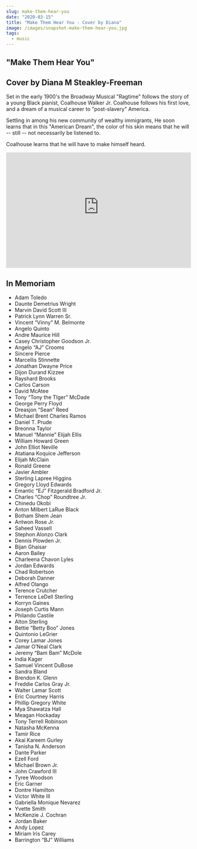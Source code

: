 ```yaml
---
slug: make-them-hear-you
date: "2020-03-15"
title: "Make Them Hear You - Cover by Diana"
image: /images/snapshot-make-them-hear-you.jpg
tags:
  - music
---
```


## "Make Them Hear You"

## Cover by Diana M Steakley-Freeman

Set in the early 1900's the Broadway Musical "Ragtime" follows the story of a young Black pianist, Coalhouse Walker Jr. Coalhouse follows his first love, and a dream of a musical career to "post-slavery" America.

Settling in among his new community of wealthy immigrants, He soon learns that in this "American Dream", the color of his skin means that he will -- still -- not necessarily be listened to.

Coalhouse learns that he will have to make himself heard.

<iframe width="100%" height="315" class="my-5" src="https://www.youtube-nocookie.com/embed/B5kujWyvwQs" title="YouTube video player" frameborder="0" allow="accelerometer; autoplay; clipboard-write; encrypted-media; gyroscope; picture-in-picture" allowfullscreen></iframe>

## In Memoriam

- Adam Toledo
- Daunte Demetrius Wright
- Marvin David Scott III
- Patrick Lynn Warren Sr.
- Vincent “Vinny” M. Belmonte
- Angelo Quinto
- Andre Maurice Hill
- Casey Christopher Goodson Jr.
- Angelo “AJ” Crooms
- Sincere Pierce
- Marcellis Stinnette
- Jonathan Dwayne Price
- Dijon Durand Kizzee
- Rayshard Brooks
- Carlos Carson
- David McAtee
- Tony “Tony the TIger” McDade
- George Perry Floyd
- Dreasjon “Sean” Reed
- Michael Brent Charles Ramos
- Daniel T. Prude
- Breonna Taylor
- Manuel “Mannie” Elijah Ellis
- William Howard Green
- John Elliot Neville
- Atatiana Koquice Jefferson
- Elijah McClain
- Ronald Greene
- Javier Ambler
- Sterling Lapree Higgins
- Gregory Lloyd Edwards
- Emantic “EJ” Fitzgerald Bradford Jr.
- Charles “Chop” Roundtree Jr.
- Chinedu Okobi
- Anton Milbert LaRue Black
- Botham Shem Jean
- Antwon Rose Jr.
- Saheed Vassell
- Stephon Alonzo Clark
- Dennis Plowden Jr.
- Bijan Ghaisar
- Aaron Bailey
- Charleena Chavon Lyles
- Jordan Edwards
- Chad Robertson
- Deborah Danner
- Alfred Olango
- Terence Crutcher
- Terrence LeDell Sterling
- Korryn Gaines
- Joseph Curtis Mann
- Philando Castile
- Alton Sterling
- Bettie “Betty Boo” Jones
- Quintonio LeGrier
- Corey Lamar Jones
- Jamar O’Neal Clark
- Jeremy “Bam Bam” McDole
- India Kager
- Samuel Vincent DuBose
- Sandra Bland
- Brendon K. Glenn
- Freddie Carlos Gray Jr.
- Walter Lamar Scott
- Eric Courtney Harris
- Phillip Gregory White
- Mya Shawatza Hall
- Meagan Hockaday
- Tony Terrell Robinson
- Natasha McKenna
- Tamir Rice
- Akai Kareem Gurley
- Tanisha N. Anderson
- Dante Parker
- Ezell Ford
- Michael Brown Jr.
- John Crawford III
- Tyree Woodson
- Eric Garner
- Dontre Hamilton
- Victor White III
- Gabriella Monique Nevarez
- Yvette Smith
- McKenzie J. Cochran
- Jordan Baker
- Andy Lopez
- Miriam Iris Carey
- Barrington “BJ” Williams
